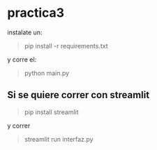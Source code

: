 # practica3


instalate un:
> pip install -r requirements.txt

y corre el:

> python main.py

## Si se quiere correr con streamlit
> pip install streamlit

y correr

> streamlit run interfaz.py

